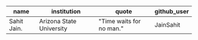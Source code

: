 | name          | institution               |quote                     |github_user|
| ------------- | ------------------------- |------------------------- |---------- |
| Sahit Jain.   | Arizona State University  |"Time waits for no man."  |JainSahit  |
